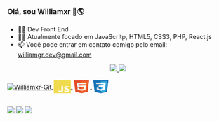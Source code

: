 ### Olá,  sou Williamxr 👋🌎

- 🙋‍♂️ Dev Front End
- 👨‍💻 Atualmente focado em JavaScritp, HTML5, CSS3, PHP, React.js
- 📫 Você pode entrar em contato comigo pelo email: williamgr.dev@gmail.com

<div align="center">
  <a href="https://github.com/Williamxr">
  <img height="180em" src="https://github-readme-stats.vercel.app/api?username=Williamxr&show_icons=true&theme=chartreuse-dark&include_all_commits=true&count_private=true"/>
  <img height="180em" src="https://github-readme-stats.vercel.app/api/top-langs/?username=Williamxr&layout=compact&langs_count=7&theme=chartreuse-dark"/>
</div>
  
  <div style="display: inline_block"><br>
  <img align="center" alt="Williamxr-Git" height="30" width="40" src="https://cdn.jsdelivr.net/gh/devicons/devicon/icons/git/git-original.svg" />
  <img align="center" alt="Williamxr-Js" height="30" width="40" src="https://raw.githubusercontent.com/devicons/devicon/master/icons/javascript/javascript-plain.svg">
  <img align="center" alt="Williamxr-HTML" height="30" width="40" src="https://raw.githubusercontent.com/devicons/devicon/master/icons/html5/html5-original.svg">
  <img align="center" alt="Williamxr-CSS" height="30" width="40" src="https://raw.githubusercontent.com/devicons/devicon/master/icons/css3/css3-original.svg">
</div>
  
  ##
  
  <div> 
  <a href="https://www.instagram.com/willx_x/" target="_blank"><img src="https://img.shields.io/badge/-Instagram-%23E4405F?style=for-the-badge&logo=instagram&logoColor=white" target="_blank"></a>
  <a href = "mailto:william.teletabs@hotmail.com"><img src="https://img.shields.io/badge/-Gmail-%23333?style=for-the-badge&logo=gmail&logoColor=white" target="_blank"></a>
  <a href="https://www.linkedin.com/in/william-garcia-estudante-programacao/" target="_blank"><img src="https://img.shields.io/badge/-LinkedIn-%230077B5?style=for-the-badge&logo=linkedin&logoColor=white" target="_blank"></a> 
 
</div>
